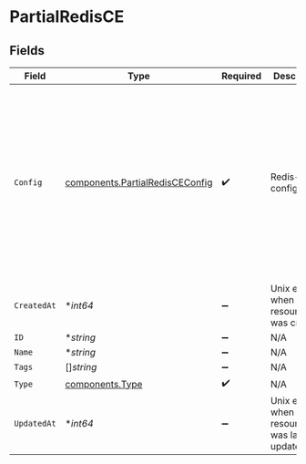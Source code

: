 # PartialRedisCE


## Fields

| Field                                                                                                                                                                            | Type                                                                                                                                                                             | Required                                                                                                                                                                         | Description                                                                                                                                                                      | Example                                                                                                                                                                          |
| -------------------------------------------------------------------------------------------------------------------------------------------------------------------------------- | -------------------------------------------------------------------------------------------------------------------------------------------------------------------------------- | -------------------------------------------------------------------------------------------------------------------------------------------------------------------------------- | -------------------------------------------------------------------------------------------------------------------------------------------------------------------------------- | -------------------------------------------------------------------------------------------------------------------------------------------------------------------------------- |
| `Config`                                                                                                                                                                         | [components.PartialRedisCEConfig](../../models/components/partialredisceconfig.md)                                                                                               | :heavy_check_mark:                                                                                                                                                               | Redis-CE configuration                                                                                                                                                           | {<br/>"database": 0,<br/>"host": "localhost",<br/>"password": "password",<br/>"port": 6379,<br/>"server_name": "redis",<br/>"ssl": false,<br/>"ssl_verify": false,<br/>"timeout": 2000,<br/>"username": "username"<br/>} |
| `CreatedAt`                                                                                                                                                                      | **int64*                                                                                                                                                                         | :heavy_minus_sign:                                                                                                                                                               | Unix epoch when the resource was created.                                                                                                                                        |                                                                                                                                                                                  |
| `ID`                                                                                                                                                                             | **string*                                                                                                                                                                        | :heavy_minus_sign:                                                                                                                                                               | N/A                                                                                                                                                                              |                                                                                                                                                                                  |
| `Name`                                                                                                                                                                           | **string*                                                                                                                                                                        | :heavy_minus_sign:                                                                                                                                                               | N/A                                                                                                                                                                              |                                                                                                                                                                                  |
| `Tags`                                                                                                                                                                           | []*string*                                                                                                                                                                       | :heavy_minus_sign:                                                                                                                                                               | N/A                                                                                                                                                                              |                                                                                                                                                                                  |
| `Type`                                                                                                                                                                           | [components.Type](../../models/components/type.md)                                                                                                                               | :heavy_check_mark:                                                                                                                                                               | N/A                                                                                                                                                                              |                                                                                                                                                                                  |
| `UpdatedAt`                                                                                                                                                                      | **int64*                                                                                                                                                                         | :heavy_minus_sign:                                                                                                                                                               | Unix epoch when the resource was last updated.                                                                                                                                   |                                                                                                                                                                                  |